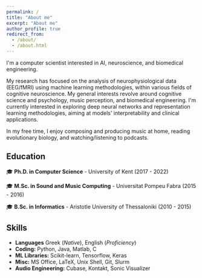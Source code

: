 ```yaml
---
permalink: /
title: "About me"
excerpt: "About me"
author_profile: true
redirect_from: 
  - /about/
  - /about.html
---
```

I'm a computer scientist interested in AI, neuroscience, and biomedical engineering.

My research has focused on the analysis of neurophysiological data (EEG/fMRI) using machine learning methodologies, within various fields of cognitive neuroscience. My general interests revolve around cognitive science and psychology, music perception, and biomedical engineering. I'm currently interested in exploring deep neural networks and representation learning methodologies, aiming at models' interpretability and clinical applications.

In my free time, I enjoy composing and producing music at home, reading evolutionary biology, and watching/listening to podcasts.

## Education

:mortar_board: **Ph.D. in Computer Science** - University of Kent (2017 - 2022)

:mortar_board: **M.Sc. in Sound and Music Computing** - Universitat Pompeu Fabra (2015 - 2016)

:mortar_board: **B.Sc. in Informatics** - Aristotle University of Thessaloniki (2010 - 2015)

## Skills

- **Languages** Greek (*Native*), English (*Proficiency*)
- **Coding:** Python, Java, Matlab, C
- **ML Libraries:** Scikit-learn, Tensorflow, Keras
- **Misc:** MS Office, LaTeX, Unix Shell, Git, Slurm
- **Audio Engineering:** Cubase, Kontakt, Sonic Visualizer

